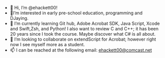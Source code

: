 - 👋 Hi, I’m @ehackett00!
- 👀I’m interested in early pre-school education, programming and DJaying.
- 🌱 I’m currently learning Git hub, Adobe Acrobat SDK, Java Script, Xcode and Swift,Zsh, and  Python!  I also want to review C and C++; it has been 20 years since I took the course. Maybe  discover what C# is all about.  
- 💞️ I’m looking to collaborate on extendScript for Acrobat; however right now I see myself more as a student.
- 📫 I can be reached at the following email:
    	ehackett00@comcast.net
<!---
ehackett00/ehackett00 is a ✨ special ✨ repository because its `README.md` (this file) appears on your GitHub profile.
You can click the Preview link to take a look at your changes.
--->
